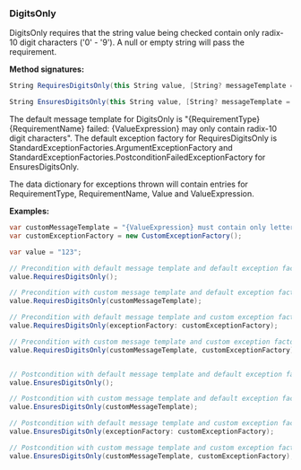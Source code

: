 ### DigitsOnly

DigitsOnly requires that the string value being checked contain only radix-10 
digit characters ('0' - '9'). A null or empty string will pass the requirement.

**Method signatures:**
```C#
String RequiresDigitsOnly(this String value, [String? messageTemplate = null], [IExceptionFactory? exceptionFactory = null], [String? valueExpression = null])

String EnsuresDigitsOnly(this String value, [String? messageTemplate = null], [IExceptionFactory? exceptionFactory = null], [String? valueExpression = null])
```

The default message template for DigitsOnly is "{RequirementType} {RequirementName} failed: {ValueExpression} may only contain radix-10 digit characters".
The default exception factory for RequiresDigitsOnly is StandardExceptionFactories.ArgumentExceptionFactory 
and StandardExceptionFactories.PostconditionFailedExceptionFactory for 
EnsuresDigitsOnly.

The data dictionary for exceptions thrown will contain entries for RequirementType,
RequirementName, Value and ValueExpression.

**Examples:**
```C#
var customMessageTemplate = "{ValueExpression} must contain only letters or digits";
var customExceptionFactory = new CustomExceptionFactory();

var value = "123";

// Precondition with default message template and default exception factory.
value.RequiresDigitsOnly();

// Precondition with custom message template and default exception factory.
value.RequiresDigitsOnly(customMessageTemplate);

// Precondition with default message template and custom exception factory.
value.RequiresDigitsOnly(exceptionFactory: customExceptionFactory);

// Precondition with custom message template and custom exception factory.
value.RequiresDigitsOnly(customMessageTemplate, customExceptionFactory);


// Postcondition with default message template and default exception factory.
value.EnsuresDigitsOnly();

// Postcondition with custom message template and default exception factory.
value.EnsuresDigitsOnly(customMessageTemplate);

// Postcondition with default message template and custom exception factory.
value.EnsuresDigitsOnly(exceptionFactory: customExceptionFactory);

// Postcondition with custom message template and custom exception factory.
value.EnsuresDigitsOnly(customMessageTemplate, customExceptionFactory);
```